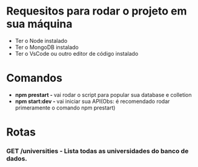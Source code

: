 # Requesitos para rodar o projeto em sua máquina
<ul>
  <li>Ter o Node instalado</li>
  <li>Ter o MongoDB instalado</li>
  <li>Ter o VsCode ou outro editor de código instalado</li>
</ul>

# Comandos
<ul>
  <li><strong>npm prestart - </strong> vai rodar o script para popular sua database e colletion</li>
  <li><strong>npm start:dev - </strong> vai iniciar sua API(Obs: é recomendado rodar primeramente o comando npm prestart)</li>
</ul>

# Rotas
<h3><strong>GET</strong> /universities - Lista todas as universidades do banco de dados.</h3>
